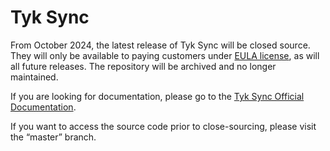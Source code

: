# Tyk Sync

From October 2024, the latest release of Tyk Sync will be closed source. They will only be available to paying customers under [EULA license](./LICENSE.pdf), as will all future releases. The repository will be archived and no longer maintained.

If you are looking for documentation, please go to the [Tyk Sync Official Documentation](https://tyk.io/docs/nightly/product-stack/tyk-sync/overview/).

If you want to access the source code prior to close-sourcing, please visit the “master” branch.